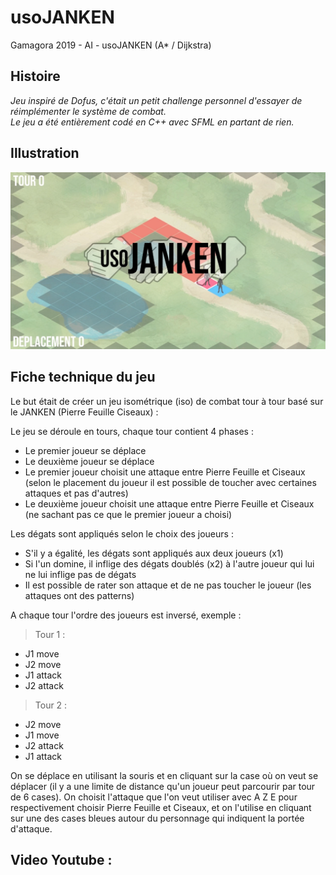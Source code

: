 # usoJANKEN
Gamagora 2019 - AI  - usoJANKEN (A* / Dijkstra)

## Histoire

*Jeu inspiré de Dofus, c'était un petit challenge personnel d'essayer de réimplémenter le système de combat.*<br>
*Le jeu a été entièrement codé en C++ avec SFML en partant de rien.*

## Illustration

![usoJANKEN](Capture.PNG)

## Fiche technique du jeu
Le but était de créer un jeu isométrique (iso) de combat tour à tour basé sur le JANKEN (Pierre Feuille Ciseaux) :

Le jeu se déroule en tours, chaque tour contient 4 phases :

- Le premier joueur se déplace<br>
- Le deuxième joueur se déplace<br>
- Le premier joueur choisit une attaque entre Pierre Feuille et Ciseaux (selon le placement du joueur il est possible de toucher avec certaines attaques et pas d'autres)<br>
- Le deuxième joueur choisit une attaque entre Pierre Feuille et Ciseaux (ne sachant pas ce que le premier joueur a choisi)

Les dégats sont appliqués selon le choix des joueurs :
- S'il y a égalité, les dégats sont appliqués aux deux joueurs (x1)<br>
- Si l'un domine, il inflige des dégats doublés (x2) à l'autre joueur qui lui ne lui inflige pas de dégats<br>
- Il est possible de rater son attaque et de ne pas toucher le joueur (les attaques ont des patterns)<br>

A chaque tour l'ordre des joueurs est inversé, exemple :<br>
> Tour 1 :
- J1 move
- J2 move
- J1 attack
- J2 attack<br>
> Tour 2 : <br>
- J2 move
- J1 move
- J2 attack
- J1 attack

On se déplace en utilisant la souris et en cliquant sur la case où on veut se déplacer (il y a une limite de distance qu'un joueur peut parcourir par tour de 6 cases).
On choisit l'attaque que l'on veut utiliser avec A Z E pour respectivement choisir Pierre Feuille et Ciseaux, et on l'utilise en cliquant sur une des cases bleues autour du personnage qui indiquent la portée d'attaque.

## Video Youtube :
